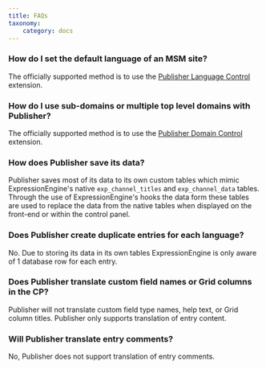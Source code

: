 ```yaml
---
title: FAQs
taxonomy:
    category: docs
---
```


### How do I set the default language of an MSM site?
The officially supported method is to use the <a href="https://boldminded.com/add-ons/publisher-language-control">Publisher Language Control</a> extension.

### How do I use sub-domains or multiple top level domains with Publisher?
The officially supported method is to use the <a href="https://boldminded.com/add-ons/publisher-domain-control">Publisher Domain Control</a> extension.

### How does Publisher save its data?
Publisher saves most of its data to its own custom tables which mimic ExpressionEngine's native ``exp_channel_titles`` and ``exp_channel_data`` tables. Through the use of ExpressionEngine's hooks the data form these tables are used to replace the data from the native tables when displayed on the front-end or within the control panel.

### Does Publisher create duplicate entries for each language?
No. Due to storing its data in its own tables ExpressionEngine is only aware of 1 database row for each entry.

### Does Publisher translate custom field names or Grid columns in the CP?
Publisher will not translate custom field type names, help text, or Grid column titles. Publisher only supports translation of entry content.

### Will Publisher translate entry comments?
No, Publisher does not support translation of entry comments.

